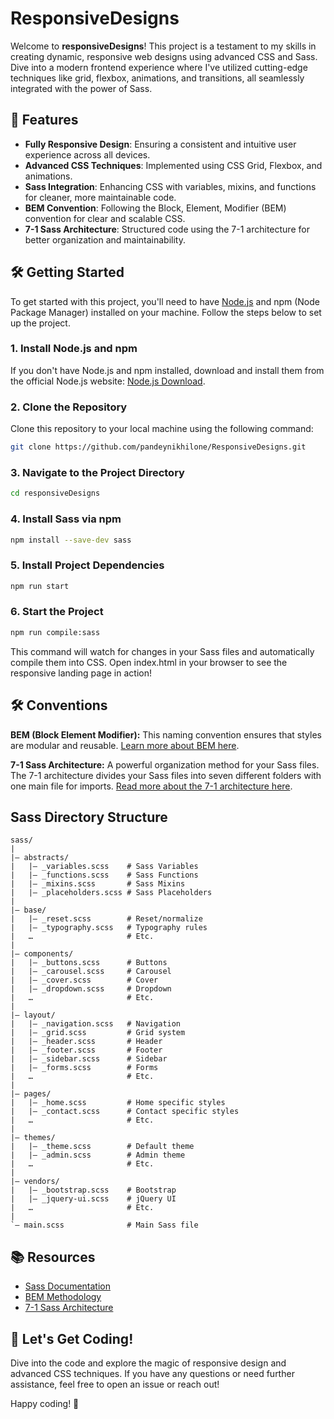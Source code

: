 # ResponsiveDesigns

Welcome to **responsiveDesigns**! This project is a testament to my skills in creating dynamic, responsive web designs using advanced CSS and Sass. Dive into a modern frontend experience where I've utilized cutting-edge techniques like grid, flexbox, animations, and transitions, all seamlessly integrated with the power of Sass.

## 🚀 Features

- **Fully Responsive Design**: Ensuring a consistent and intuitive user experience across all devices.
- **Advanced CSS Techniques**: Implemented using CSS Grid, Flexbox, and animations.
- **Sass Integration**: Enhancing CSS with variables, mixins, and functions for cleaner, more maintainable code.
- **BEM Convention**: Following the Block, Element, Modifier (BEM) convention for clear and scalable CSS.
- **7-1 Sass Architecture**: Structured code using the 7-1 architecture for better organization and maintainability.

## 🛠️ Getting Started

To get started with this project, you'll need to have [Node.js](https://nodejs.org/) and npm (Node Package Manager) installed on your machine. Follow the steps below to set up the project.

### 1. Install Node.js and npm

If you don't have Node.js and npm installed, download and install them from the official Node.js website: [Node.js Download](https://nodejs.org/).

### 2. Clone the Repository

Clone this repository to your local machine using the following command:

```bash
git clone https://github.com/pandeynikhilone/ResponsiveDesigns.git
```

### 3. Navigate to the Project Directory
```bash
cd responsiveDesigns
```

### 4. Install Sass via npm
```bash
npm install --save-dev sass
```

### 5. Install Project Dependencies
```bash
npm run start
```

### 6. Start the Project
```bash
npm run compile:sass
```
This command will watch for changes in your Sass files and automatically compile them into CSS.
Open index.html in your browser to see the responsive landing page in action!

## 🛠️ Conventions

**BEM (Block Element Modifier):** This naming convention ensures that styles are modular and reusable. [Learn more about BEM here](https://en.bem.info/methodology/).

**7-1 Sass Architecture:** A powerful organization method for your Sass files. The 7-1 architecture divides your Sass files into seven different folders with one main file for imports. [Read more about the 7-1 architecture here](https://sass-guidelin.es/#the-7-1-pattern).

## Sass Directory Structure

```plaintext
sass/
|
|– abstracts/
|   |– _variables.scss    # Sass Variables
|   |– _functions.scss    # Sass Functions
|   |– _mixins.scss       # Sass Mixins
|   |– _placeholders.scss # Sass Placeholders
|
|– base/
|   |– _reset.scss        # Reset/normalize
|   |– _typography.scss   # Typography rules
|   …                     # Etc.
|
|– components/
|   |– _buttons.scss      # Buttons
|   |– _carousel.scss     # Carousel
|   |– _cover.scss        # Cover
|   |– _dropdown.scss     # Dropdown
|   …                     # Etc.
|
|– layout/
|   |– _navigation.scss   # Navigation
|   |– _grid.scss         # Grid system
|   |– _header.scss       # Header
|   |– _footer.scss       # Footer
|   |– _sidebar.scss      # Sidebar
|   |– _forms.scss        # Forms
|   …                     # Etc.
|
|– pages/
|   |– _home.scss         # Home specific styles
|   |– _contact.scss      # Contact specific styles
|   …                     # Etc.
|
|– themes/
|   |– _theme.scss        # Default theme
|   |– _admin.scss        # Admin theme
|   …                     # Etc.
|
|– vendors/
|   |– _bootstrap.scss    # Bootstrap
|   |– _jquery-ui.scss    # jQuery UI
|   …                     # Etc.
|
`– main.scss              # Main Sass file
```

## 📚 Resources

- [Sass Documentation](https://sass-lang.com/documentation)
- [BEM Methodology](https://en.bem.info/methodology/)
- [7-1 Sass Architecture](https://sass-guidelin.es/#the-7-1-pattern)

## 🚀 Let's Get Coding!

Dive into the code and explore the magic of responsive design and advanced CSS techniques. If you have any questions or need further assistance, feel free to open an issue or reach out!

Happy coding! 🌟



